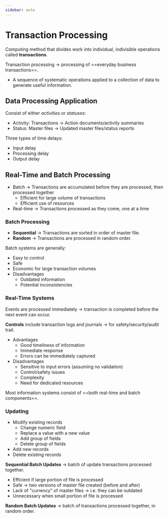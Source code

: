 ```yaml
---
sidebar: auto
---
```


# Transaction Processing

Computing method that divides work into individual, indivisible operations called **transactions**.

Transaction processing -> processing of ==everyday business transactions==.

* A sequence of systematic operations applied to a collection of data to generate useful information.

## Data Processing Application

Consist of either *activities* or *statuses*:

* Activity: Transactions -> Action documents/activity summaries
* Status: Master files -> Updated master files/status reports

Three types of time delays:

* Input delay
* Processing delay
* Output delay

## Real-Time and Batch Processing

* Batch -> Transactions are accumulated before they are processed, then processed together
  * Efficient for large volume of transactions
  * Efficient use of resources
* Real-time -> Transactions processed as they come, one at a time

### Batch Processing

* **Sequential** -> Transactions are sorted in order of master file.
* **Random** -> Transactions are processed in random order.

Batch systems are generally:

* Easy to control
* Safe
* Economic for large transaction volumes
* Disadvantages
  * Outdated information
  * Potential inconsistencies

### Real-Time Systems

Events are processed immediately -> transaction is completed before the next event can occur.

**Controls** include transaction logs and journals -> for safety/security/audit trail.

* Advantages
  * Good timeliness of information
  * Immediate response
  * Errors can be immediately captured
* Disadvantages
  * Sensitive to input errors (assuming no validation)
  * Control/safety issues
  * Complexity
  * Need for dedicated resources

Most information systems consist of ==both real-time and batch components==.

### Updating

* Modify existing records
  * Change numeric field
  * Replace a value with a new value
  * Add group of fields
  * Delete group of fields
* Add new records
* Delete existing records

**Sequential Batch Updates** -> batch of update transactions processed together.

* Efficient if large portion of file is processed
* Safe -> two versions of master file created (before and after)
* Lack of "currency" of master files -> i.e. they can be outdated
* Unnecessary when small portion of file is processed

**Random Batch Updates** -> batch of transactions processed together, in random order.
